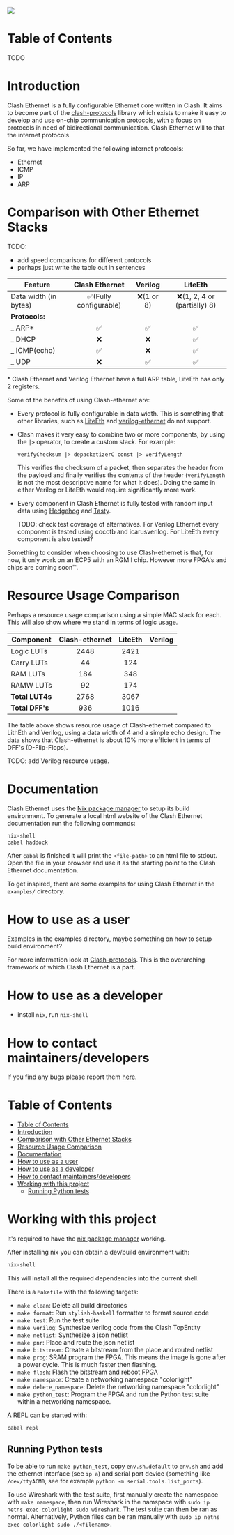 [![](https://github.com/enjoy-digital/liteeth/workflows/ci/badge.svg)](https://github.com/GiPHouse/qbaylogic-clash-based-macipudp-stack-spring24/actions)

# Table of Contents
TODO

# Introduction
Clash Ethernet is a fully configurable Ethernet core written in Clash.
It aims to become part of the
[clash-protocols](https://github.com/clash-lang/clash-protocols) library
which exists to make it easy to develop and use on-chip communication
protocols, with a focus on protocols in need of bidirectional
communication. Clash Ethernet will to that the internet protocols.

So far, we have implemented the following internet protocols:
- Ethernet
- ICMP
- IP
- ARP

# Comparison with Other Ethernet Stacks

TODO:
- add speed comparisons for different protocols
- perhaps just write the table out in sentences

| Feature               | Clash Ethernet     |      Verilog     | LiteEth                  |
|-----------------------|:------------------:|:----------------:|:------------------------:|
| Data width (in bytes) | :white_check_mark:(Fully configurable) |      :x:(1 or 8)      | :x:(1, 2, 4 or (partially) 8) |
| **Protocols:**        |                    |                  |                          |
| \_ ARP*               | :white_check_mark: |:white_check_mark:| :white_check_mark:       |
| \_ DHCP               | :x:                | :x:              | :white_check_mark:       |
| \_ ICMP(echo)         | :white_check_mark: | :x:              | :white_check_mark:       |
| \_ UDP                | :x:                |:white_check_mark:| :white_check_mark:       |

\* Clash Ethernet and Verilog Ethernet have a full ARP table, LiteEth has only 2 registers.

Some of the benefits of using Clash-ethernet are:
- Every protocol is fully configurable in data width. This is something that other libraries, such as [LiteEth](https://github.com/enjoy-digital/liteeth) and [verilog-ethernet](https://github.com/alexforencich/verilog-ethernet) do not support.

- Clash makes it very easy to combine two or more components, by using
  the ```|>``` operator, to create a custom stack. For example:

  ```
  verifyChecksum |> depacketizerC const |> verifyLength
  ```
  <!-- Source: IpDepacketizer.hs line 30 (probably not anymore after reorganization)-->

  This verifies the checksum of a packet, then separates the header from the payload and finally verifies the contents of the header (```verifyLength``` is not the most descriptive name for what it does). 
  Doing the same in either Verilog or LiteEth would require
  significantly more work.

- Every component in Clash Ethernet is fully tested with random input data using [Hedgehog](https://github.com/hedgehogqa/haskell-hedgehog) and [Tasty](https://github.com/UnkindPartition/tasty).

  TODO: check test coverage of alternatives.
  For Verilog Ethernet every component is tested using cocotb and icarusverilog.
  For LiteEth every component is also tested?

Something to consider when choosing to use Clash-ethernet is that, for
now, it only work on an ECP5 with an RGMII chip. However more FPGA's
and chips are coming soon:tm:.



<!-- Features Verilog:
 - gigabit, 10G, and 25G packet processing (8 bit and 64 bit datapaths)
 - handling Ethernet frames as well as IP, UDP, and ARP and the components for constructing a complete UDP/IP stack
 - MAC modules for gigabit and 10G/25G, a 10G/25G PCS/PMA PHY module, and a 10G/25G combination MAC/PCS/PMA module
 - various PTP related components for implementing systems that require precise time synchronization
 - full cocotb testbenches that utilize cocotbext-eth

Features LiteEth:
- Configurable MAC (HW or SW interface)
- ARP / ICMP / UDP (HW or SW) / DHCP
- PHY: MII, RMII 100Mbps PHYs. GMII / RGMII / SGMII / 1000BaseX 1Gbps PHYs. SGMII / 2500BaseX 3.125Gbps PHYs.
- Etherbone (Wishbone over UDP: subordinate and manager support), UDP Streaming. -->




# Resource Usage Comparison
Perhaps a resource usage comparison using a simple MAC stack for each.
This will also show where we stand in terms of logic usage.

|     Component   | Clash-ethernet | LiteEth | Verilog |
|-----------------|:--------------:|:-------:|:--------:|
| Logic LUTs      | 2448           | 2421    |         |
| Carry LUTs      | 44             | 124     |         |
| RAM LUTs        | 184            | 348     |         |
| RAMW LUTs       | 92             | 174     |         |
| **Total LUT4s** | 2768           | 3067    |         |
| **Total DFF's** | 936            | 1016    |         |

The table above shows resource usage of Clash-ethernet compared to
LithEth and Verilog, using a data width of 4 and a simple echo design.
The data shows that Clash-ethernet is about 10% more efficient in
terms of DFF's (D-Flip-Flops).

TODO: add Verilog resource usage.

# Documentation
Clash Ethernet uses the [Nix package manager](https://nixos.org/) to setup its build environment. To generate a local html website of the Clash Ethernet documentation
run the following commands:

```sh
nix-shell
cabal haddock
```

After ```cabal``` is finished it will print the ```<file-path>``` to
an html file to stdout. Open the file in your browser and use it as
the starting point to the Clash Ethernet documentation.

To get inspired, there are some examples for using Clash Ethernet in the
```examples/``` directory.

# How to use as a user
Examples in the examples directory, maybe something on how to setup build environment?

For more information look at [Clash-protocols](https://github.com/clash-lang/clash-protocols). This is the overarching framework of which Clash Ethernet is a part.

# How to use as a developer
- install ```nix```, run ```nix-shell```

# How to contact maintainers/developers
If you find any bugs please report them
[here](https://github.com/GiPHouse/qbaylogic-clash-based-macipudp-stack-spring24/issues/).


<!-- omit in toc -->
# Table of Contents
- [Table of Contents](#table-of-contents)
- [Introduction](#introduction)
- [Comparison with Other Ethernet Stacks](#comparison-with-other-ethernet-stacks)
- [Resource Usage Comparison](#resource-usage-comparison)
- [Documentation](#documentation)
- [How to use as a user](#how-to-use-as-a-user)
- [How to use as a developer](#how-to-use-as-a-developer)
- [How to contact maintainers/developers](#how-to-contact-maintainersdevelopers)
- [Working with this project](#working-with-this-project)
  - [Running Python tests](#running-python-tests)

# Working with this project
It's required to have the [nix package manager](https://nixos.org/download.html) working.

After installing nix you can obtain a dev/build environment with:

```bash
nix-shell
```

This will install all the required dependencies into the current shell.

There is a `Makefile` with the following targets:

- `make clean`: Delete all build directories
- `make format`: Run `stylish-haskell` formatter to format source code
- `make test`: Run the test suite
- `make verilog`: Synthesize verilog code from the Clash TopEntity
- `make netlist`: Synthesize a json netlist
- `make pnr`: Place and route the json netlist
- `make bitstream`: Create a bitstream from the place and routed netlist
- `make prog`: SRAM program the FPGA. This means the image is gone after a power
   cycle. This is much faster then flashing.
- `make flash`: Flash the bitstream and reboot FPGA
- `make namespace`: Create a networking namespace "colorlight"
- `make delete_namespace`: Delete the networking namespace "colorlight"
- `make python_test`: Program the FPGA and run the Python test suite within a networking namespace.

A REPL can be started with:

```
cabal repl
```

## Running Python tests
To be able to run `make python_test`, copy `env.sh.default` to
`env.sh` and add the ethernet interface (see `ip a`) and serial
port device (something like `/dev/ttyACM0`, see for example
`python -m serial.tools.list_ports`).

To use Wireshark with the test suite, first manually create the
namespace with `make namespace`, then run Wireshark in the
namspace with `sudo ip netns exec colorlight sudo wireshark`.
The test suite can then be ran as normal.
Alternatively, Python files can be ran manually with
`sudo ip netns exec colorlight sudo ./<filename>`.
